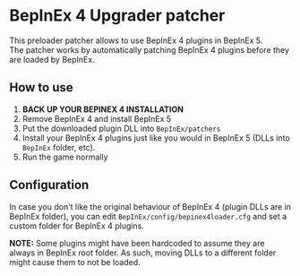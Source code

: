 # BepInEx 4 Upgrader patcher

This preloader patcher allows to use BepInEx 4 plugins in BepInEx 5.  
The patcher works by automatically patching BepInEx 4 plugins before they are loaded by BepInEx.

## How to use

1. **BACK UP YOUR BEPINEX 4 INSTALLATION**
2. Remove BepInEx 4 and install BepInEx 5
3. Put the downloaded plugin DLL into `BepInEx/patchers`
4. Install your BepInEx 4 plugins just like you would in BepInEx 5 (DLLs into `BepInEx` folder, etc).
5. Run the game normally

## Configuration

In case you don't like the original behaviour of BepInEx 4 (plugin DLLs are in BepInEx folder), you can edit `BepInEx/config/bepinex4loader.cfg` and set a custom folder for BepInEx 4 plugins.

**NOTE:** Some plugins might have been hardcoded to assume they are always in BepInEx root folder. As such, moving DLLs to a different folder might cause them to not be loaded.
